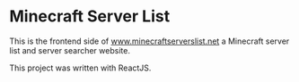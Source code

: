 # Minecraft Server List

This is the frontend side of www.minecraftserverslist.net a Minecraft server list and server searcher website.

This project was written with ReactJS.